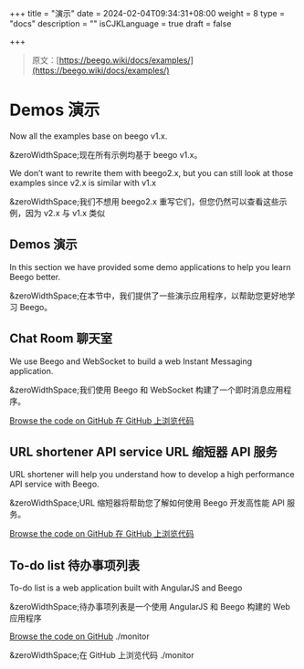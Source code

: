 +++
title = "演示"
date = 2024-02-04T09:34:31+08:00
weight = 8
type = "docs"
description = ""
isCJKLanguage = true
draft = false

+++

> 原文：[https://beego.wiki/docs/examples/](https://beego.wiki/docs/examples/)

# Demos 演示



Now all the examples base on beego v1.x.

&zeroWidthSpace;现在所有示例均基于 beego v1.x。

We don’t want to rewrite them with beego2.x, but you can still look at those examples since v2.x is similar with v1.x

&zeroWidthSpace;我们不想用 beego2.x 重写它们，但您仍然可以查看这些示例，因为 v2.x 与 v1.x 类似

## Demos 演示

In this section we have provided some demo applications to help you learn Beego better.

&zeroWidthSpace;在本节中，我们提供了一些演示应用程序，以帮助您更好地学习 Beego。

## Chat Room 聊天室

We use Beego and WebSocket to build a web Instant Messaging application.

&zeroWidthSpace;我们使用 Beego 和 WebSocket 构建了一个即时消息应用程序。

[Browse the code on GitHub
在 GitHub 上浏览代码](https://github.com/beego/samples/tree/master/WebIM)

## URL shortener API service URL 缩短器 API 服务

URL shortener will help you understand how to develop a high performance API service with Beego.

&zeroWidthSpace;URL 缩短器将帮助您了解如何使用 Beego 开发高性能 API 服务。

[Browse the code on GitHub
在 GitHub 上浏览代码](https://github.com/beego/samples/tree/master/shorturl)

## To-do list 待办事项列表

To-do list is a web application built with AngularJS and Beego

&zeroWidthSpace;待办事项列表是一个使用 AngularJS 和 Beego 构建的 Web 应用程序

[Browse the code on GitHub](https://github.com/beego/samples/tree/master/todo) ./monitor

&zeroWidthSpace;在 GitHub 上浏览代码 ./monitor